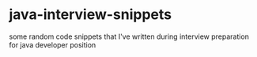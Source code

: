 # java-interview-snippets

some random code snippets that I've written during interview preparation for java developer position

